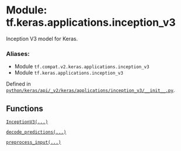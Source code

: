 <div itemscope itemtype="http://developers.google.com/ReferenceObject">
<meta itemprop="name" content="tf.keras.applications.inception_v3" />
<meta itemprop="path" content="Stable" />
</div>

# Module: tf.keras.applications.inception_v3

Inception V3 model for Keras.

### Aliases:

* Module `tf.compat.v2.keras.applications.inception_v3`
* Module `tf.keras.applications.inception_v3`



Defined in [`python/keras/api/_v2/keras/applications/inception_v3/__init__.py`](/code/stable/tensorflow/python/keras/api/_v2/keras/applications/inception_v3/__init__.py).

<!-- Placeholder for "Used in" -->


## Functions

[`InceptionV3(...)`](../../../tf/keras/applications/InceptionV3.md)

[`decode_predictions(...)`](../../../tf/keras/applications/inception_v3/decode_predictions.md)

[`preprocess_input(...)`](../../../tf/keras/applications/inception_v3/preprocess_input.md)

